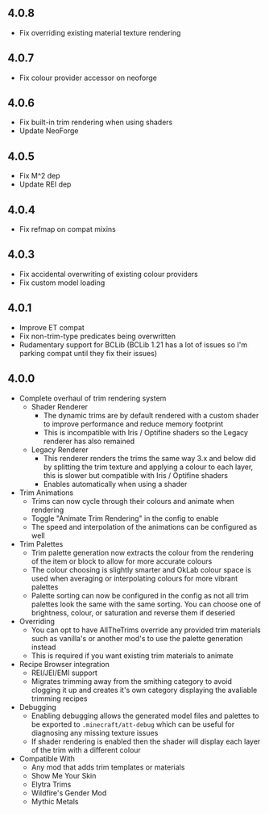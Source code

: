 ## 4.0.8

- Fix overriding existing material texture rendering

## 4.0.7

- Fix colour provider accessor on neoforge

## 4.0.6

- Fix built-in trim rendering when using shaders
- Update NeoForge

## 4.0.5

- Fix M^2 dep
- Update REI dep

## 4.0.4

- Fix refmap on compat mixins

## 4.0.3

- Fix accidental overwriting of existing colour providers
- Fix custom model loading

## 4.0.1

- Improve ET compat
- Fix non-trim-type predicates being overwritten
- Rudamentary support for BCLib (BCLib 1.21 has a lot of issues so I'm parking compat until they fix their issues)

## 4.0.0

- Complete overhaul of trim rendering system
  - Shader Renderer
    - The dynamic trims are by default rendered with a custom shader to improve performance and reduce memory footprint
    - This is incompatible with Iris / Optifine shaders so the Legacy renderer has also remained
  - Legacy Renderer
    - This renderer renders the trims the same way 3.x and below did by splitting the trim texture and applying a 
      colour to each layer, this is slower but compatible with Iris / Optifine shaders
    - Enables automatically when using a shader
- Trim Animations
  - Trims can now cycle through their colours and animate when rendering
  - Toggle "Animate Trim Rendering" in the config to enable
  - The speed and interpolation of the animations can be configured as well
- Trim Palettes
  - Trim palette generation now extracts the colour from the rendering of the item or block to allow for more 
    accurate colours
  - The colour choosing is slightly smarter and OkLab colour space is used when averaging or interpolating colours 
    for more vibrant palettes
  - Palette sorting can now be configured in the config as not all trim palettes look the same with the same sorting.
    You can choose one of brightness, colour, or saturation and reverse them if deseried
- Overriding
  - You can opt to have AllTheTrims override any provided trim materials such as vanilla's or another mod's to 
    use the palette generation instead
  - This is required if you want existing trim materials to animate
- Recipe Browser integration
  - REI/JEI/EMI support
  - Migrates trimming away from the smithing category to avoid clogging it up and creates it's own category 
    displaying the avaliable trimming recipes
- Debugging
  - Enabling debugging allows the generated model files and palettes to be exported to `.minecraft/att-debug` which 
    can be useful for diagnosing any missing texture issues
  - If shader rendering is enabled then the shader will display each layer of the trim with a different colour
- Compatible With
  - Any mod that adds trim templates or materials 
  - Show Me Your Skin
  - Elytra Trims
  - Wildfire's Gender Mod
  - Mythic Metals
